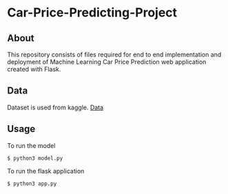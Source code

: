 # Car-Price-Predicting-Project

## About
 This repository consists of files required for end to end implementation and deployment of Machine Learning Car Price Prediction web application created with Flask.

## Data 
 Dataset is used from kaggle. [Data](https://www.kaggle.com/datasets/hellbuoy/car-price-prediction)

## Usage 
 To run the model
```
$ python3 model.py
```
To run the flask application
```
$ python3 app.py
```
